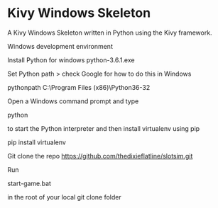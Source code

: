 # Kivy Windows Skeleton

A Kivy Windows Skeleton written in Python using the Kivy framework.

Windows development environment

Install Python for windows python-3.6.1.exe

Set Python path > check Google for how to do this in Windows

pythonpath C:\Program Files (x86)\Python36-32

Open a Windows command prompt and type

python

to start the Python interpreter and then install virtualenv using pip

pip install virtualenv

Git clone the repo https://github.com/thedixieflatline/slotsim.git

Run

start-game.bat

in the root of your local git clone folder
